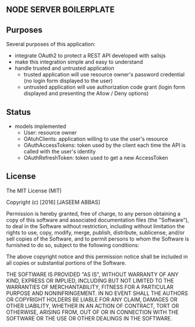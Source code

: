 NODE SERVER BOILERPLATE
-----------------------

Purposes
--------

Several purposes of this application:

* integrate OAuth2 to protect a REST API developed with sailsjs
* make this integration simple and easy to understand
* handle trusted and untrusted application
  - trusted application will use resource owner's password credential (no login form displayed to the user)
  - untrusted application will use authorization code grant (login form displayed and presenting the Allow / Deny options)


Status
------

- models implemented
  * User: resource owner
  * OAtuhClients: application willing to use the user's resource
  * OAuthAccessTokens: token used by the client each time the API is called with the user's identity
  * OAuthRefreshToken: token used to get a new AccessToken

License
-------

The MIT License (MIT)

Copyright (c) [2016] [JASEEM ABBAS]

Permission is hereby granted, free of charge, to any person obtaining a copy
of this software and associated documentation files (the "Software"), to deal
in the Software without restriction, including without limitation the rights
to use, copy, modify, merge, publish, distribute, sublicense, and/or sell
copies of the Software, and to permit persons to whom the Software is
furnished to do so, subject to the following conditions:

The above copyright notice and this permission notice shall be included in all
copies or substantial portions of the Software.

THE SOFTWARE IS PROVIDED "AS IS", WITHOUT WARRANTY OF ANY KIND, EXPRESS OR
IMPLIED, INCLUDING BUT NOT LIMITED TO THE WARRANTIES OF MERCHANTABILITY,
FITNESS FOR A PARTICULAR PURPOSE AND NONINFRINGEMENT. IN NO EVENT SHALL THE
AUTHORS OR COPYRIGHT HOLDERS BE LIABLE FOR ANY CLAIM, DAMAGES OR OTHER
LIABILITY, WHETHER IN AN ACTION OF CONTRACT, TORT OR OTHERWISE, ARISING FROM,
OUT OF OR IN CONNECTION WITH THE SOFTWARE OR THE USE OR OTHER DEALINGS IN THE
SOFTWARE.

